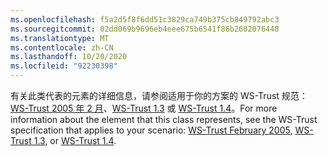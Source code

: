 ```yaml
---
ms.openlocfilehash: f5a2d5f8f6dd51c3829ca749b375cb849792abc3
ms.sourcegitcommit: 02dd069b9696eb4eee675b6541f86b2602076448
ms.translationtype: MT
ms.contentlocale: zh-CN
ms.lasthandoff: 10/20/2020
ms.locfileid: "92230398"
---
```

<span data-ttu-id="d242f-101">有关此类代表的元素的详细信息，请参阅适用于你的方案的 WS-Trust 规范：[WS-Trust 2005 年 2 月](https://schemas.xmlsoap.org/ws/2005/02/trust/)、[WS-Trust 1.3](https://docs.oasis-open.org/ws-sx/ws-trust/200512/ws-trust-1.3-os.html) 或 [WS-Trust 1.4](https://docs.oasis-open.org/ws-sx/ws-trust/v1.4/os/ws-trust-1.4-spec-os.html)。</span><span class="sxs-lookup"><span data-stu-id="d242f-101">For more information about the element that this class represents, see the WS-Trust specification that applies to your scenario: [WS-Trust February 2005](https://schemas.xmlsoap.org/ws/2005/02/trust/), [WS-Trust 1.3](https://docs.oasis-open.org/ws-sx/ws-trust/200512/ws-trust-1.3-os.html), or [WS-Trust 1.4](https://docs.oasis-open.org/ws-sx/ws-trust/v1.4/os/ws-trust-1.4-spec-os.html).</span></span>
